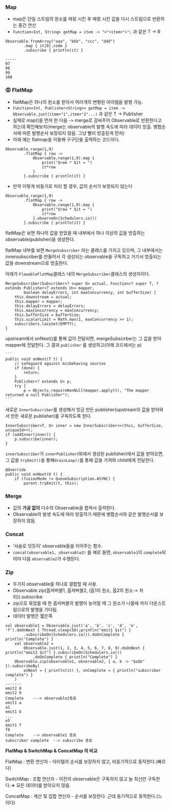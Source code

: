 ### Map

- map은 단일 스트림의 원소를 매핑 시킨 후 매핑 시킨 값을 다시 스트림으로 반환하는 중간 연산
- `Function<Int, String> getMap = item -> "<"+item+">";` 과 같은 T -> R

```
Observable.fromArray("aaa", "bbb", "ccc", "ddd")
        .map { it[0].code }
        .subscribe { println(it) }

-----
97
98
99
100
```

### 😡 FlatMap

- flatMap은 하나의 원소를 받아서 여러개의 변형된 아이템을 발행 가능.
- `Function<Int, Publisher<String>> getMap = item -> Observable.just(item+"1",item+"2"...)` 과 같은 T → Publisher<R>
- 실제로 map()을 먼저 한 다음 -> merge로 감싸주어 Observable로 반환한다고 하는데 확인해보자(merge는 observable의 발행 속도에 따라 데이터 방출. 병합순서에 따른 발행순서 보장되지 않음. 그냥 빨리 방출된게 먼저)
- 아래 예는 flatmap을 이용해 구구단을 출력하는 코드이다.

```
Observable.range(1,9)
        .flatMap { row ->
            Observable.range(1,9).map {
                print("$row * $it = ")
                it*row
            }
        }.subscribe { println(it) }
```

- 만약 이렇게 비동기로 처리 할 경우, 값의 순서가 보장되지 않는다

```
Observable.range(1,9)
        .flatMap { row ->
            Observable.range(1,9).map {
                print("$row * $it = ")
                it*row
            }.observeOn(Schedulers.io())
        }.subscribe { println(it) }
```

flatMap은 보면 하나의 값을 받았을 때 내부에서 하나 이상의 값을 방출하는 observable(publisher)을 생성한다.

flatMap 내부를 보면 `MergeSubscriber` 라는 클래스를 가지고 있으며, 그 내부에서는 innersubscriber를 만들어서 각 생성되는 observable을 구독하고 거기서 방출되는 값을 downstream으로 방출한다.

아래가 `FlowableFlatMap`클래스 내의 `MergeSubscriber`클래스의 생성자이다.

```
MergeSubscriber(Subscriber<? super U> actual, Function<? super T, ? extends Publisher<? extends U>> mapper,
        boolean delayErrors, int maxConcurrency, int bufferSize) {
    this.downstream = actual;
    this.mapper = mapper;
    this.delayErrors = delayErrors;
    this.maxConcurrency = maxConcurrency;
    this.bufferSize = bufferSize;
    this.scalarLimit = Math.max(1, maxConcurrency >> 1);
    subscribers.lazySet(EMPTY);
}
```

upstream에서 onNext()를 통해 값이 전달되면, mergeSubscirber는 그 값을 받아 mapper에 전달한다.  그 결과 `publisher` 를 생성하고(아래 코드에서는 p)

    ```
    public void onNext(T t) {
        // safeguard against misbehaving sources
        if (done) {
            return;
        }
        Publisher<? extends U> p;
        try {
            p = Objects.requireNonNull(mapper.apply(t), "The mapper returned a null Publisher");
    ```

새로운 `InnerSubscriber`를 생성해서 방금 만든 publisher(upstream의 값을 받아와서 만든 새로운 publisher)를 구독하도록 한다.

```
InnerSubscriber<T, U> inner = new InnerSubscriber<>(this, bufferSize, uniqueId++);
if (addInner(inner)) {
    p.subscribe(inner);
}
```

`innerSubscriber`가 `innerPublisher`(위에서 생성된 publisher)에서 값을 받아오면, 그 값을 `tryEmit()`을 통해`drainLoop()`를 통해 값을 가져와 child에게 전달한다.

```
@Override
public void onNext(U t) {
    if (fusionMode != QueueSubscription.ASYNC) {
        parent.tryEmit(t, this);
```

### Merge

- 값의 **가공 없이** 다수의 Observable을 합쳐서 출력한다.
- Observable의 발생 속도에 따라 방출하기 때문에 병합순서와 같은 발행순서를 보장하지 않음.

### Concat

- ‘사슬로 잇듯이’ observable들을 이어주는 함수.
- `concat(observable1, observable2)` 를 예로 들면, `observable1`이 `complete`되어야 다음 `observable2`가 수행된다.

### Zip

- 두가지 observable을 하나로 결합할 때 사용.
- Observable.zip(옵져버블1, 옵져버블2, (옵1의 원소, 옵2의 원소-> 처리)).subscribe
- zip으로 묶었을 때 한 옵저버블의 발행이 늦어질 때 그 원소가 나올때 까지 다운스트림으로의 발행을 기다림.
- 데이터 발행은 짧은쪽

```
val observable1 = Observable.just('a', 'b', 'c', 'd', 'e', 'f').doOnNext { Thread.sleep(50);println("emit1 $it") }
        .subscribeOn(Schedulers.io()).doOnComplete { println("Complete") }
    val observable2 =
        Observable.just(1, 2, 3, 4, 5, 6, 7, 8, 9).doOnNext { println("emit2 $it") }.subscribeOn(Schedulers.io())
            .doOnComplete { println("Complete") }
    Observable.zip(observable1, observable2, { a, b -> "$a$b" }).subscribeBy(
        onNext = { println(it) }, onComplete = { println("subscriber complete") }
    )
-------
emit2 8
emit2 9
Complete    ---> observable2종료
emit1 a
a1
emit1 b
...
e5
emit1 f
f6
Complete    --> observable1 종료
subscriber complete  --> subscribe 종료
```


**FlatMap & SwitchMap  & ConcatMap 의 비교**

FlatMap : 변환 연산자 - 아이템의 순서를 보장하지 않고, 비동기적으로 동작한다.(빠르다)

SwitchMap : 조합 연산자 - 이전의 observable은 구독하지 않고 늘 최신만 구독한다.⇒ 모든 데이터를 받아오지 않음.

ConcatMap : 계산 및 집합 연산자 - 순서를 보장한다. 근데 동기적으로 동작한다.(느리다)
